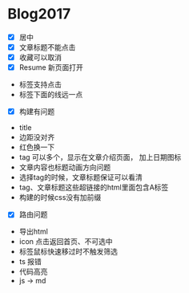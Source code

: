 # Blog2017

- [x] 居中
- [x] 文章标题不能点击
- [x] 收藏可以取消
- [x] Resume 新页面打开
- 标签支持点击
- 标签下面的线远一点
- [x] 构建有问题
- title
- 边距没对齐
- 红色换一下
- tag 可以多个，显示在文章介绍页面， 加上日期图标
- 文章内容也标题动画方向问题
- 选择tag的时候，文章标题保证可以看清
- tag、文章标题这些超链接的html里面包含A标签
- 构建的时候css没有加前缀
- [x] 路由问题
- 导出html
- icon 点击返回首页、不可选中
- 标签鼠标快速移过时不触发筛选
- ts 报错
- 代码高亮
- js -> md
